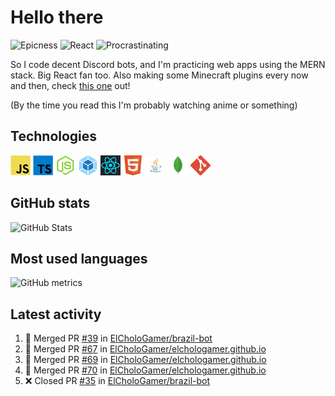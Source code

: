 # Hello there

![Epicness](https://img.shields.io/badge/Epicness-69%25-brightgreen)
![React](https://img.shields.io/badge/React-good-blue)
![Procrastinating](https://img.shields.io/badge/Procrastinating-always-red)

So I code decent Discord bots, and I'm practicing web apps using the MERN stack. Big React fan too.
Also making some Minecraft plugins every now and then, check [this one][userlogin] out!

(By the time you read this I'm probably watching anime or something)

## Technologies

![JavaScript][javascript]
![TypeScript][typescript]
![Node.js][node]
![Webpack][webpack]
![React][react]
![HTML][html]
![Java][java]
![MongoDB][mongodb]
![Git][git]

## GitHub stats

![GitHub Stats](https://github-readme-stats.vercel.app/api?username=ElCholoGamer&theme=tokyonight)

## Most used languages

![GitHub metrics](https://metrics.lecoq.io/ElCholoGamer?template=terminal&base.header=0&base.activity=0&base.community=0&base.repositories=0&base.metadata=0&languages=1)

## Latest activity

<!--START_SECTION:activity-->

1. 🎉 Merged PR [#39](https://github.com/ElCholoGamer/brazil-bot/pull/39) in [ElCholoGamer/brazil-bot](https://github.com/ElCholoGamer/brazil-bot)
2. 🎉 Merged PR [#67](https://github.com/ElCholoGamer/elchologamer.github.io/pull/67) in [ElCholoGamer/elchologamer.github.io](https://github.com/ElCholoGamer/elchologamer.github.io)
3. 🎉 Merged PR [#69](https://github.com/ElCholoGamer/elchologamer.github.io/pull/69) in [ElCholoGamer/elchologamer.github.io](https://github.com/ElCholoGamer/elchologamer.github.io)
4. 🎉 Merged PR [#70](https://github.com/ElCholoGamer/elchologamer.github.io/pull/70) in [ElCholoGamer/elchologamer.github.io](https://github.com/ElCholoGamer/elchologamer.github.io)
5. ❌ Closed PR [#35](https://github.com/ElCholoGamer/brazil-bot/pull/35) in [ElCholoGamer/brazil-bot](https://github.com/ElCholoGamer/brazil-bot)
<!--END_SECTION:activity-->

[userlogin]: https://www.spigotmc.org/resources/userlogin.80669/
[javascript]: https://raw.githubusercontent.com/ElCholoGamer/ElCholoGamer/master/icons/javascript.png
[typescript]: https://raw.githubusercontent.com/ElCholoGamer/ElCholoGamer/master/icons/typescript.png
[java]: https://raw.githubusercontent.com/ElCholoGamer/ElCholoGamer/master/icons/java.png
[node]: https://raw.githubusercontent.com/ElCholoGamer/ElCholoGamer/master/icons/node.png
[react]: https://raw.githubusercontent.com/ElCholoGamer/ElCholoGamer/master/icons/react.png
[webpack]: https://raw.githubusercontent.com/ElCholoGamer/ElCholoGamer/master/icons/webpack.png
[html]: https://raw.githubusercontent.com/ElCholoGamer/ElCholoGamer/master/icons/html.png
[git]: https://raw.githubusercontent.com/ElCholoGamer/ElCholoGamer/master/icons/git.png
[mongodb]: https://raw.githubusercontent.com/ElCholoGamer/ElCholoGamer/master/icons/mongodb.png
